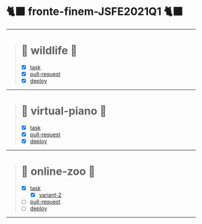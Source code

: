 # 🐈‍⬛ fronte-finem-JSFE2021Q1 🐈‍⬛
---
> # 🦊 wildlife 🦊
>  - [x] [task](https://rolling-scopes-school.github.io/stage0/#/stage0/tasks/wildlife)
>  - [x] [pull-request](https://github.com/rolling-scopes-school/fronte-finem-JSFE2021Q1/pull/3)
>  - [x] [deploy](https://rolling-scopes-school.github.io/fronte-finem-JSFE2021Q1/wildlife/)
---
> # 🎹 virtual-piano 🎹
> - [x] [task](https://rolling-scopes-school.github.io/stage0/#/stage1/tasks/virtual-piano)
> - [x] [pull-request](https://github.com/rolling-scopes-school/fronte-finem-JSFE2021Q1/pull/10)
> - [x] [deploy](https://rolling-scopes-school.github.io/fronte-finem-JSFE2021Q1/virtual-piano/)
---
> # 🦍 online-zoo 🦍
> - [x] [task](https://rolling-scopes-school.github.io/stage0/#/stage1/tasks/online-zoo/online-zoo)
>   - [x] [variant-2](https://rolling-scopes-school.github.io/stage0/#/stage1/tasks/online-zoo/variant-2)
> - [ ] [pull-request](https://github.com/rolling-scopes-school/fronte-finem-JSFE2021Q1/pull/0)
> - [ ] [deploy](https://rolling-scopes-school.github.io/fronte-finem-JSFE2021Q1/online-zoo/)
---
